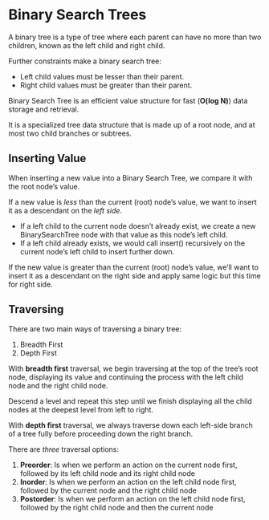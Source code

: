 # Binary Search Trees
A binary tree is a type of tree where each parent can have no more than two children, known as the left child and right child.

Further constraints make a binary search tree:

* Left child values must be lesser than their parent.
* Right child values must be greater than their parent.

Binary Search Tree is an efficient value structure for fast (**O(log N)**) data storage and retrieval. 

It is a specialized tree data structure that is made up of a root node, and at most two child branches or subtrees. 

## Inserting Value
When inserting a new value into a Binary Search Tree, we compare it with the root node’s value.

If a new value is _less_ than the current (root) node’s value, we want to insert it as a descendant on the _left side_.

* If a left child to the current node doesn’t already exist, we create a new BinarySearchTree node with that value as this node’s left child.
* If a left child already exists, we would call insert() recursively on the current node’s left child to insert further down.

If the new value is greater than the current (root) node’s value, we’ll want to insert it as a descendant on the right side and apply
same logic but this time for right side.

## Traversing 
There are two main ways of traversing a binary tree: 
1. Breadth First
2. Depth First

With **breadth first** traversal, we begin traversing at the top of the tree’s root node, displaying its value and continuing the process with the left child node and the right child node. 

Descend a level and repeat this step until we finish displaying all the child nodes at the deepest level from left to right. 

With **depth first** traversal, we always traverse down each left-side branch of a tree fully before proceeding down the right branch. 

There are _three_ traversal options:

1. **Preorder**: Is when we perform an action on the current node first, followed by its left child node and its right child node
2. **Inorder**: Is when we perform an action on the left child node first, followed by the current node and the right child node
3. **Postorder**: Is when we perform an action on the left child node first, followed by the right child node and then the current node
